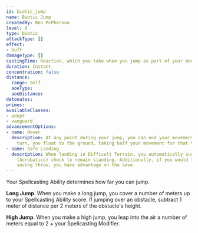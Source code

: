 ```yaml
---
id: biotic_jump
name: Biotic Jump
createdBy: Ben McPherson
level: 0
type: biotic
attackType: []
effect:
- buff
damageType: []
castingTime: Reaction, which you take when you jump as part of your movement
duration: Instant
concentration: false
distance:
  range: Self
  aoeType: 
  aoeDistance: 
detonates:
primes: 
availableClasses:
- adept
- vanguard
advancementOptions:
- name: Hover
  description: At any point during your jump, you can end your movement and hover in place. At the start of your next 
    turn, you float to the ground, taking half your movement for that turn.
- name: Safe Landing
  description: When landing in Difficult Terrain, you automatically succeed on your Dexterity 
    (Acrobatics) check to remain standing. Additionally, if you would land within an area that causes a Dexterity 
    saving throw, you have advantage on the save.
---
```

Your Spellcasting Ability determines how far you can jump.

__Long Jump__. When you make a long jump, you cover a number of meters up to your Spellcasting Ability score. If jumping
over an obstacle, subtract 1 meter of distance per 2 meters of the obstacle's height.

__High Jump__. When you make a high jump, you leap into the air a number of meters equal to 2 + your Spellcasting Modifier.
